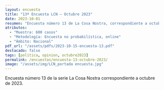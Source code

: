 ```yaml
---
layout: encuesta
title: "13ª Encuesta LCN — Octubre 2023"
date: 2023-10-01
resumen: "Encuesta número 13 de La Cosa Nostra, correspondiente a octubre de 2023."
atributos:
  - "Muestra: 600 casos"
  - "Metodología: Encuesta no probabilística, online"
  - "Ámbito: Nacional"
pdf_url: "/assets/pdfs/2023-10-15-encuesta-13.pdf"
destacado: false
tags: [politica, opinion, octubre2023]
permalink: /encuestas/encuesta-13-octubre-2023/
image: "/assets/img/LCN_portada encuesta.jpg"
---
```


Encuesta número 13 de la serie La Cosa Nostra correspondiente a octubre de 2023.
